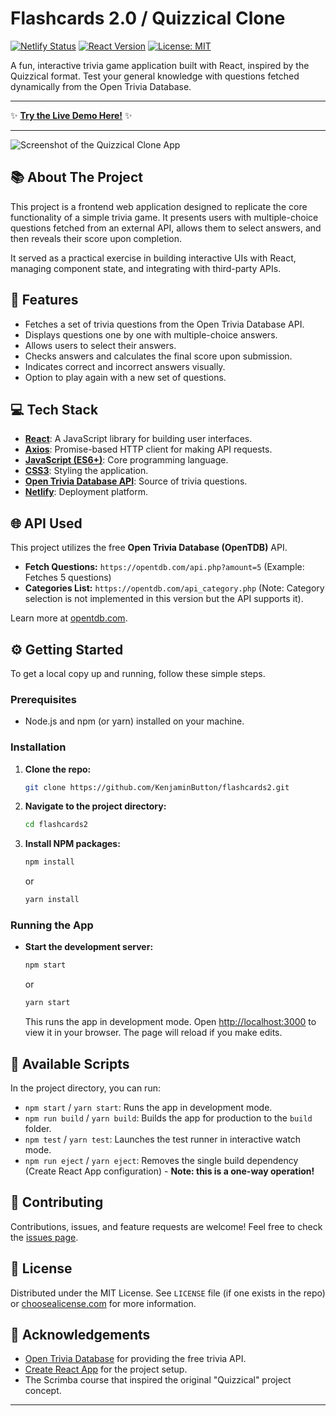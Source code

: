 # Flashcards 2.0 / Quizzical Clone

[![Netlify Status](https://api.netlify.com/api/v1/badges/b008a9e9-9a4b-4f6d-8a49-darwin6f008a9/deploy-status)](https://app.netlify.com/sites/quizzical-darwin-b008a9/deploys)
[![React Version](https://img.shields.io/badge/react-^17.0.2-blue.svg?logo=react)](https://reactjs.org/)
[![License: MIT](https://img.shields.io/badge/License-MIT-yellow.svg)](https://opensource.org/licenses/MIT)

A fun, interactive trivia game application built with React, inspired by the Quizzical format. Test your general knowledge with questions fetched dynamically from the Open Trivia Database.

---

✨ **[Try the Live Demo Here!](https://quizzical-darwin-b008a9.netlify.app/)** ✨

---

![Screenshot of the Quizzical Clone App](https://res.cloudinary.com/donfg7m07/image/upload/v1743735814/quizzical_pkdft6.png)

## 📚 About The Project

This project is a frontend web application designed to replicate the core functionality of a simple trivia game. It presents users with multiple-choice questions fetched from an external API, allows them to select answers, and then reveals their score upon completion.

It served as a practical exercise in building interactive UIs with React, managing component state, and integrating with third-party APIs.

## 🚀 Features

*   Fetches a set of trivia questions from the Open Trivia Database API.
*   Displays questions one by one with multiple-choice answers.
*   Allows users to select their answers.
*   Checks answers and calculates the final score upon submission.
*   Indicates correct and incorrect answers visually.
*   Option to play again with a new set of questions.

## 💻 Tech Stack

*   **[React](https://reactjs.org/)**: A JavaScript library for building user interfaces.
*   **[Axios](https://axios-http.com/)**: Promise-based HTTP client for making API requests.
*   **[JavaScript (ES6+)](https://developer.mozilla.org/en-US/docs/Web/JavaScript)**: Core programming language.
*   **[CSS3](https://developer.mozilla.org/en-US/docs/Web/CSS)**: Styling the application.
*   **[Open Trivia Database API](https://opentdb.com/)**: Source of trivia questions.
*   **[Netlify](https://www.netlify.com/)**: Deployment platform.

## 🌐 API Used

This project utilizes the free **Open Trivia Database (OpenTDB)** API.

*   **Fetch Questions:** `https://opentdb.com/api.php?amount=5` (Example: Fetches 5 questions)
*   **Categories List:** `https://opentdb.com/api_category.php` (Note: Category selection is not implemented in this version but the API supports it).

Learn more at [opentdb.com](https://opentdb.com/).

## ⚙️ Getting Started

To get a local copy up and running, follow these simple steps.

### Prerequisites

*   Node.js and npm (or yarn) installed on your machine.

### Installation

1.  **Clone the repo:**
    ```sh
    git clone https://github.com/KenjaminButton/flashcards2.git
    ```
2.  **Navigate to the project directory:**
    ```sh
    cd flashcards2
    ```
3.  **Install NPM packages:**
    ```sh
    npm install
    ```
    or
    ```sh
    yarn install
    ```

### Running the App

*   **Start the development server:**
    ```sh
    npm start
    ```
    or
    ```sh
    yarn start
    ```
    This runs the app in development mode. Open [http://localhost:3000](http://localhost:3000) to view it in your browser. The page will reload if you make edits.

## 📜 Available Scripts

In the project directory, you can run:

*   `npm start` / `yarn start`: Runs the app in development mode.
*   `npm run build` / `yarn build`: Builds the app for production to the `build` folder.
*   `npm test` / `yarn test`: Launches the test runner in interactive watch mode.
*   `npm run eject` / `yarn eject`: Removes the single build dependency (Create React App configuration) - **Note: this is a one-way operation!**

## 🤝 Contributing

Contributions, issues, and feature requests are welcome! Feel free to check the [issues page](https://github.com/KenjaminButton/flashcards2/issues).

## 📄 License

Distributed under the MIT License. See `LICENSE` file (if one exists in the repo) or [choosealicense.com](https://choosealicense.com/licenses/mit/) for more information.

## 🙏 Acknowledgements

*   [Open Trivia Database](https://opentdb.com/) for providing the free trivia API.
*   [Create React App](https://create-react-app.dev/) for the project setup.
*   The Scrimba course that inspired the original "Quizzical" project concept.

---
